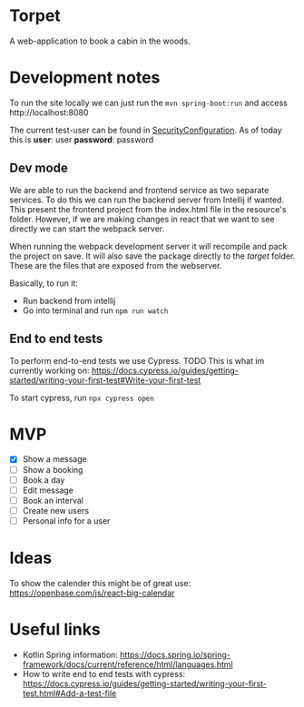 # Torpet
A web-application to book a cabin in the woods.

# Development notes
To run the site locally we can just run the `mvn spring-boot:run` and access http://localhost:8080

The current test-user can be found in [SecurityConfiguration](src/main/kotlin/com/mattssonj/torpet/security/SecurityConfiguration.kt).
As of today this is **user**: user **password**: password

## Dev mode
We are able to run the backend and frontend service as two separate services. To do this we can run the backend server
from Intellij if wanted. This present the frontend project from the index.html file in the resource's folder. However,
if we are making changes in react that we want to see directly we can start the webpack server. 

When running the webpack development server it will recompile and pack the project on save. It will also save the package
directly to the *target* folder. These are the files that are exposed from the webserver.

Basically, to run it:
* Run backend from intellij 
* Go into terminal and run `npm run watch`

## End to end tests
To perform end-to-end tests we use Cypress. TODO
This is what im currently working on:
https://docs.cypress.io/guides/getting-started/writing-your-first-test#Write-your-first-test

To start cypress, run `npx cypress open`

# MVP
- [x] Show a message
- [ ] Show a booking
- [ ] Book a day
- [ ] Edit message
- [ ] Book an interval
- [ ] Create new users
- [ ] Personal info for a user

# Ideas
To show the calender this might be of great use:
https://openbase.com/js/react-big-calendar

# Useful links
* Kotlin Spring information: https://docs.spring.io/spring-framework/docs/current/reference/html/languages.html
* How to write end to end tests with cypress: https://docs.cypress.io/guides/getting-started/writing-your-first-test.html#Add-a-test-file